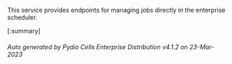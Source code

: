 






This service provides endpoints for managing jobs directly in the enterprise scheduler.

[:summary]

###### Auto generated by Pydio Cells Enterprise Distribution v4.1.2 on 23-Mar-2023
